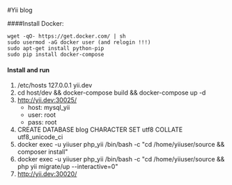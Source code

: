 #Yii blog

####Install Docker:
```
wget -qO- https://get.docker.com/ | sh
sudo usermod -aG docker user (and relogin !!!)
sudo apt-get install python-pip
sudo pip install docker-compose
```

#### Install and run

1. /etc/hosts 127.0.0.1 yii.dev
2. cd host/dev && docker-compose build && docker-compose up -d
3. http://yii.dev:30025/ 
    - host: mysql_yii
    - user: root
    - pass: root
4. CREATE DATABASE blog CHARACTER SET utf8 COLLATE utf8_unicode_ci
5. docker exec -u yiiuser php_yii /bin/bash -c "cd /home/yiiuser/source && composer install"
6. docker exec -u yiiuser php_yii /bin/bash -c "cd /home/yiiuser/source && php yii migrate/up --interactive=0"
7. http://yii.dev:30020/
